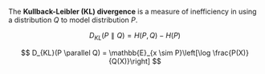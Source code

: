 The **Kullback-Leibler (KL) divergence** is a measure of inefficiency in using a distribution $Q$ to model distribution $P$.

$$
D_{KL} (P \parallel Q) = H(P, Q) - H(P)
$$

$$
D_{KL}(P \parallel Q) = \mathbb{E}_{x \sim P}\left[\log \frac{P(X)}{Q(X)}\right]
$$